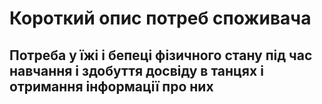 # Короткий опис потреб споживача
## Потреба у їжі і бепеці фізичного стану під час навчання і здобуття досвіду в танцях і отримання інформації про них
